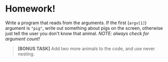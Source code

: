 
# Homework!

Write a program that reads from the arguments. If the first (`argv[1]`) argument is `"pig"`, write out something about pigs on the screen, otherwise just tell the user you don't know that animal.
*NOTE: always check for argument count!*

> **[BONUS TASK]** Add two more animals to the code, and use never nesting.

